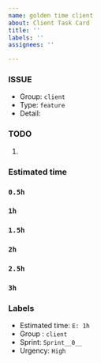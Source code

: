 ```yaml
---
name: golden time client
about: Client Task Card
title: ''
labels: ''
assignees: ''

---
```


### ISSUE
- Group:  `client`
- Type: `feature`
- Detail: 

### TODO
1. 

### Estimated time
### `0.5h`
### `1h`
### `1.5h`
### `2h`
### `2.5h`
### `3h`

### Labels
- Estimated time: `E: 1h`
- Group : `client`
- Sprint: `Sprint__0__`
- Urgency: `High`

